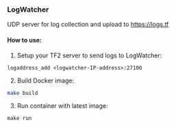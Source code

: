 ### LogWatcher
UDP server for log collection and upload to https://logs.tf

#### How to use: 
1. Setup your TF2 server to send logs to LogWatcher: 
```
logaddress_add <logwatcher-IP-address>:27100
```

2. Build Docker image:
```bash
make build
```
3. Run container with latest image:
```
make run
```